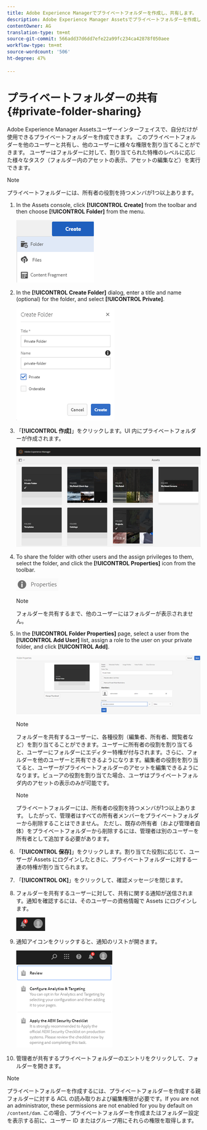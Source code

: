 ```yaml
---
title: Adobe Experience Managerでプライベートフォルダーを作成し、共有します。
description: Adobe Experience Manager Assetsでプライベートフォルダーを作成し、他のユーザーと共有し、他のユーザーに様々な権限を割り当てる方法について説明します。
contentOwner: AG
translation-type: tm+mt
source-git-commit: 566add37d6dd7efe22a99fc234ca42878f050aee
workflow-type: tm+mt
source-wordcount: '506'
ht-degree: 47%

---
```



# プライベートフォルダーの共有 {#private-folder-sharing}

Adobe Experience Manager Assetsユーザーインターフェイスで、自分だけが使用できるプライベートフォルダーを作成できます。 このプライベートフォルダーを他のユーザーと共有し、他のユーザーに様々な権限を割り当てることができます。 ユーザーはフォルダーに対して、割り当てられた特権のレベルに応じた様々なタスク（フォルダー内のアセットの表示、アセットの編集など）を実行できます。

>[!NOTE]
>
> プライベートフォルダーには、所有者の役割を持つメンバが1つ以上あります。


1. In the Assets console, click **[!UICONTROL Create]** from the toolbar and then choose **[!UICONTROL Folder]** from the menu.

   ![アセットフォルダーの作成](assets/Create-folder.png)

1. In the **[!UICONTROL Create Folder]** dialog, enter a title and name (optional) for the folder, and select **[!UICONTROL Private]**.

   ![「非公開」チェックボックスを選択して、フォルダーを非公開にします](assets/private-folder.png)

1. 「**[!UICONTROL 作成]**」をクリックします。UI 内にプライベートフォルダーが作成されます。

   ![chlimage_1-413](assets/chlimage_1-413.png)

1. To share the folder with other users and the assign privileges to them, select the folder, and click the **[!UICONTROL Properties]** icon from the toolbar.

   ![chlimage_1-414](assets/chlimage_1-414.png)

   >[!NOTE]
   >
   >フォルダーを共有するまで、他のユーザーにはフォルダーが表示されません。

1. In the **[!UICONTROL Folder Properties]** page, select a user from the **[!UICONTROL Add User]** list, assign a role to the user on your private folder, and click **[!UICONTROL Add]**.

   ![chlimage_1-415](assets/chlimage_1-415.png)

   >[!NOTE]
   >
   >フォルダーを共有するユーザーに、各種役割（編集者、所有者、閲覧者など）を割り当てることができます。ユーザーに所有者の役割を割り当てると、ユーザーにフォルダーにエディター特権が付与されます。さらに、フォルダーを他のユーザーと共有できるようになります。編集者の役割を割り当てると、ユーザーがプライベートフォルダーのアセットを編集できるようになります。ビューアの役割を割り当てた場合、ユーザはプライベートフォルダ内のアセットの表示のみが可能です。

   >[!NOTE]
   >
   > プライベートフォルダーには、所有者の役割を持つメンバが1つ以上あります。 したがって、管理者はすべての所有者メンバーをプライベートフォルダーから削除することはできません。 ただし、既存の所有者（および管理者自体）をプライベートフォルダーから削除するには、管理者は別のユーザーを所有者として追加する必要があります。

1. 「**[!UICONTROL 保存]**」をクリックします。割り当てた役割に応じて、ユーザーが Assets にログインしたときに、プライベートフォルダーに対する一連の特権が割り当てられます。
1. 「**[!UICONTROL OK]**」をクリックして、確認メッセージを閉じます。
1. フォルダーを共有するユーザーに対して、共有に関する通知が送信されます。通知を確認するには、そのユーザーの資格情報で Assets にログインします。

   ![chlimage_1-416](assets/chlimage_1-416.png)

1. 通知アイコンをクリックすると、通知のリストが開きます。

   ![通知のリスト](assets/Assets-Notification.png)

1. 管理者が共有するプライベートフォルダーのエントリをクリックして、フォルダーを開きます。

>[!NOTE]
>
>プライベートフォルダーを作成するには、プライベートフォルダーを作成する親フォルダーに対する ACL の読み取りおよび編集権限が必要です。If you are not an administrator, these permissions are not enabled for you by default on `/content/dam`. この場合、プライベートフォルダーを作成またはフォルダー設定を表示する前に、ユーザー ID またはグループ用にそれらの権限を取得します。
